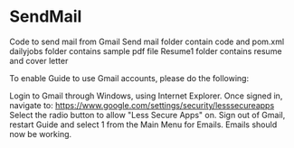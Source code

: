 # SendMail
Code to send mail from Gmail
Send mail folder contain code and pom.xml
dailyjobs folder contains sample pdf file
Resume1 folder contains resume and cover letter

To enable Guide to use Gmail accounts, please do the following:

Login to Gmail through Windows, using Internet Explorer.
Once signed in, navigate to: https://www.google.com/settings/security/lesssecureapps
Select the radio button to allow "Less Secure Apps" on.
Sign out of Gmail, restart Guide and select 1 from the Main Menu for Emails. Emails should now be working.
